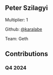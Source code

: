 
## Peter Szilagyi
Multiplier: 1

Github: [@karalabe](https://github.com/karalabe)

Team: Geth

## Contributions

### Q4 2024

